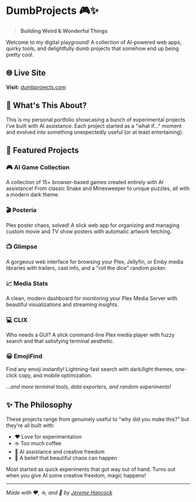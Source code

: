 # DumbProjects 🎮✨

> **Building Weird & Wonderful Things**

Welcome to my digital playground! A collection of AI-powered web apps, quirky tools, and delightfully dumb projects that somehow end up being pretty cool.

## 🌐 Live Site

**Visit:** [dumbprojects.com](https://dumbprojects.com)

## 🎯 What's This About?

This is my personal portfolio showcasing a bunch of experimental projects I've built with AI assistance. Each project started as a "what if..." moment and evolved into something unexpectedly useful (or at least entertaining).

## 🚀 Featured Projects

### 🎮 **AI Game Collection**

A collection of 15+ browser-based games created entirely with AI assistance! From classic Snake and Minesweeper to unique puzzles, all with a modern dark theme.

### 🎬 **Posteria**

Plex poster chaos, solved! A slick web app for organizing and managing custom movie and TV show posters with automatic artwork fetching.

### 📺 **Glimpse**

A gorgeous web interface for browsing your Plex, Jellyfin, or Emby media libraries with trailers, cast info, and a "roll the dice" random picker.

### 📈 **Media Stats**

A clean, modern dashboard for monitoring your Plex Media Server with beautiful visualizations and streaming insights.

### 💻 **CLIX**

Who needs a GUI? A slick command-line Plex media player with fuzzy search and that satisfying terminal aesthetic.

### 😀 **EmojiFind**

Find any emoji instantly! Lightning-fast search with dark/light themes, one-click copy, and mobile optimization.

_...and more terminal tools, data exporters, and random experiments!_

## ✨ The Philosophy

These projects range from genuinely useful to "why did you make this?" but they're all built with:

- ❤️ Love for experimentation
- ☕ Too much coffee
- 🤖 AI assistance and creative freedom
- 🎨 A belief that beautiful chaos can happen

Most started as quick experiments that got way out of hand. Turns out when you give AI some creative freedom, magic happens!

---

_Made with ❤️, ☕, and 🤖 by [Jereme Hancock](https://jeremehancock.com)_

